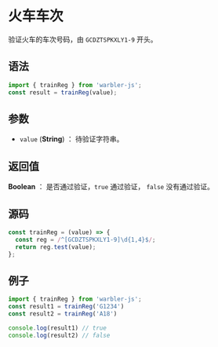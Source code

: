 <!--
 * @Author: 一尾流莺
 * @Description:火车车次
 * @Date: 2021-09-13 18:18:23
 * @LastEditTime: 2021-10-13 19:08:29
 * @FilePath: \warblerjs-guide\docs\guide\reg\trainReg.md
-->

# 火车车次

验证火车的车次号码，由 `GCDZTSPKXLY1-9` 开头。

## 语法

```js
import { trainReg } from 'warbler-js';
const result = trainReg(value);
```

## 参数

- `value` (**String**) ： 待验证字符串。

## 返回值

**Boolean** ： 是否通过验证，`true` 通过验证， `false` 没有通过验证。

## 源码

```js
const trainReg = (value) => {
  const reg = /^[GCDZTSPKXLY1-9]\d{1,4}$/;
  return reg.test(value);
};
```

## 例子

```js
import { trainReg } from 'warbler-js';
const result1 = trainReg('G1234')
const result2 = trainReg('A18')

console.log(result1) // true
console.log(result2) // false
```
